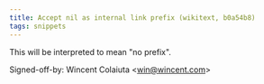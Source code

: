 ```yaml
---
title: Accept nil as internal link prefix (wikitext, b0a54b8)
tags: snippets
---
```


This will be interpreted to mean "no prefix".

Signed-off-by: Wincent Colaiuta &lt;win@wincent.com&gt;
